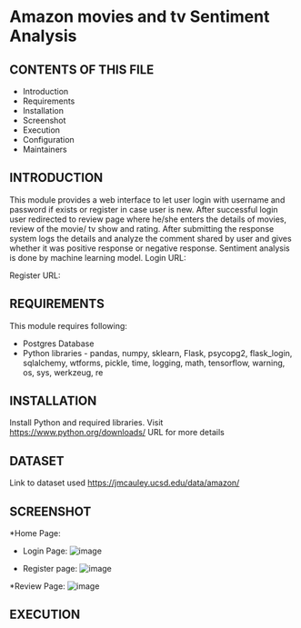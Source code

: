 # Amazon movies and tv Sentiment Analysis
CONTENTS OF THIS FILE
---------------------

 * Introduction
 * Requirements
 * Installation
 * Screenshot
 * Execution
 * Configuration
 * Maintainers




INTRODUCTION
------------


This module provides a web interface to let user login with username and password if exists or register in case user is new. After successful login user redirected to review page where he/she enters the details of movies, review of the movie/ tv show and rating. After submitting the response system logs the details and analyze the comment shared by user and gives whether it was positive response or negative response. Sentiment analysis is done by machine learning model.
Login URL:

Register URL:



REQUIREMENTS
------------

This module requires following:
* Postgres Database
* Python libraries - pandas, numpy, sklearn, Flask, psycopg2, flask_login, sqlalchemy, wtforms, pickle, time, logging, math,  tensorflow, warning, os, sys, werkzeug, re

INSTALLATION
------------
Install Python and required libraries. Visit https://www.python.org/downloads/ URL for more details

DATASET
--------
Link to dataset used https://jmcauley.ucsd.edu/data/amazon/

SCREENSHOT
----------
*Home Page:

* Login Page: 
![image](https://user-images.githubusercontent.com/94008932/188137572-9097d20e-0a5b-446b-808b-27ba0ff820aa.png)

* Register page:
![image](https://user-images.githubusercontent.com/94008932/188137633-5d6353b3-b091-4c56-ac79-1dc428ffe1a9.png)

*Review Page:
![image](https://user-images.githubusercontent.com/94008932/188137440-94e89429-abf1-4a1f-a923-9a86782f485a.png)

EXECUTION
---------





